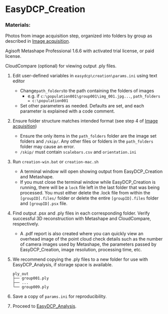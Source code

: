 # EasyDCP_Creation

### Materials: 

Photos from image acquisition step, organized into folders by group as described in [Image acquisition](0_Image_acquisition.md).

Agisoft Metashape Professional 1.6.6 with activated trial license, or paid license.

CloudCompare (optional) for viewing output .ply files.

1. Edit user-defined variables in `easydcp\creation\params.ini` using text editor
   - Change`path_folders`to the path containing the folders of images
     - e.g. if `c:\population001\group001\img_001.jpg...`, `path_folders = c:\population001`
   - Set other parameters as needed. Defaults are set, and each parameter is explained with a code comment.

2. Ensure folder structure matches intended format (see step 4 of [Image acquisition](0_Image_acquisition.md))
   - Ensure the only items in the `path_folders` folder are the image set folders and `/skip/`. Any other files or folders in the `path_folders` folder may cause an error.
   - `/skip/` must contain `scalebars.csv` and `orientation.ini`

4. Run `creation-win.bat` or `creation-mac.sh`
   - A terminal window will open showing output from EasyDCP_Creation and Metashape.
   - If you must close the terminal window while EasyDCP_Creation is running, there will be a `lock` file left in the last folder that was being processed. You must either delete the .lock file from within the `[groupID].files/` folder or delete the entire `[groupID].files` folder and `[groupID].psx` file.
   
5. Find output .psx and .ply files in each corresponding folder. Verify successful 3D reconstruction with Metashape and CloudCompare, respectively. 
   
   - A .pdf report is also created where you can quickly view an overhead image of the point cloud check details such as the number of camera images used by Metashape, the parameters passed by EasyDCP_Creation, image resolution, processing time, etc.
   
5. We recommend copying the .ply files to a new folder for use with EasyDCP_Analysis, if storage space is available.

   ```population001
   ply_out
   ├── group001.ply
   ├── ...
   └── group009.ply
   ```

6. Save a copy of `params.ini` for reproducibility.

7. Proceed to [EasyDCP_Analysis](2_EasyDCP_Analysis.md).